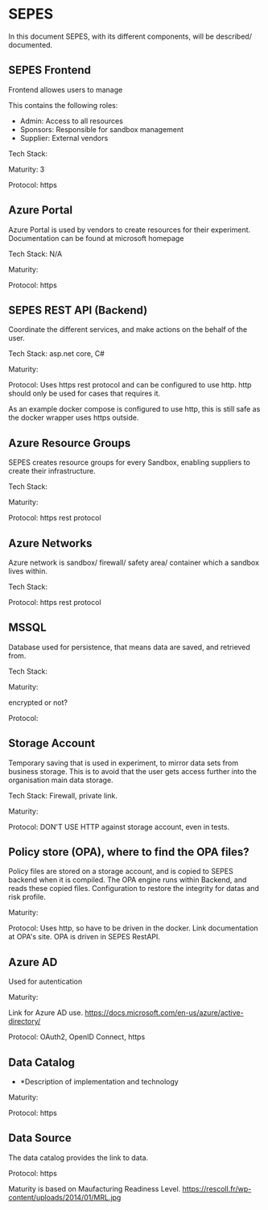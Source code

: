 # SEPES #

In this document SEPES, with its different components, will be described/ documented. 

## SEPES Frontend ##

Frontend allowes users to manage 

This contains the following roles:
- Admin: Access to all resources 
- Sponsors: Responsible for sandbox management 
- Supplier: External vendors

Tech Stack: 

Maturity: 3

Protocol: https

## Azure Portal ##

Azure Portal is used by vendors to create resources for their experiment. 
Documentation can be found at microsoft homepage

Tech Stack: N/A

Maturity: 

Protocol: https

## SEPES REST API (Backend) ##

Coordinate the different services, and make actions on the behalf of the user.

Tech Stack: asp.net core, C#

Maturity:

Protocol: Uses https rest protocol and can be configured to use http. http should only be used for cases that requires it.

As an example docker compose is configured to use http, this is still safe as the docker wrapper uses https outside.

## Azure Resource Groups ##

SEPES creates resource groups for every Sandbox, enabling suppliers to create their infrastructure.

Tech Stack:

Maturity:

Protocol: https rest protocol

## Azure Networks ##

Azure network is sandbox/ firewall/ safety area/ container which a sandbox lives within.

Tech Stack: 

Protocol: https rest protocol

## MSSQL ##

Database used for persistence, that means data are saved, and retrieved from.

Tech Stack:

Maturity: 

encrypted or not?

Protocol:

## Storage Account ##

Temporary saving that is used in experiment, to mirror data sets from business storage. This is to avoid that the user gets access further into the organisation main data storage. 

Tech Stack: Firewall, private link.

Maturity:

Protocol: DON'T USE HTTP against storage account, even in tests.

## Policy store (OPA), where to find the OPA files? ##

Policy files are stored on a storage account, and is copied to SEPES backend when it is compiled. The OPA engine runs within Backend, and reads these copied files.
Configuration to restore the integrity for datas and risk profile. 

Maturity:

Protocol: Uses http, so have to be driven in the docker. Link documentation at OPA's site. OPA is driven in SEPES RestAPI.


## Azure AD ##

Used for autentication

Maturity: 

Link for Azure AD use. https://docs.microsoft.com/en-us/azure/active-directory/

Protocol: OAuth2, OpenID Connect, https

## Data Catalog ##

* *Description of implementation and technology 


Maturity:

Protocol: https


## Data Source

The data catalog provides the link to data.

Protocol: https



Maturity is based on Maufacturing Readiness Level. https://rescoll.fr/wp-content/uploads/2014/01/MRL.jpg
